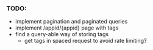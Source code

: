 ### TODO:
- implement pagination and paginated queries
- implement /appid/{appid} page with tags
- find a query-able way of storing tags
  - get tags in spaced request to avoid rate limiting?